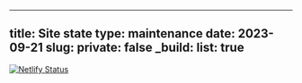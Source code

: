 

---
title: Site state
type: maintenance
date: 2023-09-21
slug:
private: false
_build:
  list: true
---

[![Netlify Status](https://api.netlify.com/api/v1/badges/c0235756-87af-4b4e-aad7-637d9a732f1d/deploy-status)](https://app.netlify.com/sites/virtualrealitylab/deploys)

<meta http-equiv="refresh" content="30">